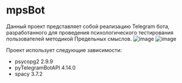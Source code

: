# mpsBot
Данный проект представляет собой реализацию Telegram бота, разработанного для проведения психологического тестирования пользователей методикой Предельных смыслов. 
![image](https://github.com/DanKuhno/mpsBot/assets/73523340/09070fae-f93e-4315-b9de-f8fd12279cf7)
![image](https://github.com/DanKuhno/mpsBot/assets/73523340/55b13b48-c856-4e80-a9c6-b096d714de1a)

Проект использует следующие зависимости: 
- psycopg2 2.9.9
- pyTelegramBotAPI 4.14.0
- spacy 3.7.2
